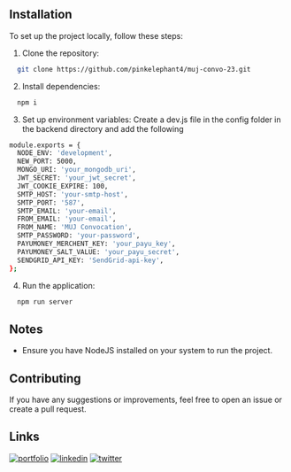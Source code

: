 
## Installation

To set up the project locally, follow these steps:

1. Clone the repository:
```bash
  git clone https://github.com/pinkelephant4/muj-convo-23.git
```
2. Install dependencies:
```bash
  npm i 
```
3. Set up environment variables:
  Create a dev.js file in the config folder in the backend directory and add the following

```bash
module.exports = {
  NODE_ENV: 'development',
  NEW_PORT: 5000,
  MONGO_URI: 'your_mongodb_uri',
  JWT_SECRET: 'your_jwt_secret',
  JWT_COOKIE_EXPIRE: 100,
  SMTP_HOST: 'your-smtp-host',
  SMTP_PORT: '587',
  SMTP_EMAIL: 'your-email',
  FROM_EMAIL: 'your-email',
  FROM_NAME: 'MUJ Convocation',
  SMTP_PASSWORD: 'your-password',
  PAYUMONEY_MERCHENT_KEY: 'your_payu_key',
  PAYUMONEY_SALT_VALUE: 'your_payu_secret',
  SENDGRID_API_KEY: 'SendGrid-api-key', 
};

```
4. Run the application:
```bash
  npm run server
```
## Notes

- Ensure you have NodeJS installed on your system to run the project.


## Contributing

If you have any suggestions or improvements, feel free to open an issue or create a pull request.

## Links
[![portfolio](https://img.shields.io/badge/my_portfolio-000?style=for-the-badge&logo=ko-fi&logoColor=white)](https://ananyamaheshwari.co/)
[![linkedin](https://img.shields.io/badge/linkedin-0A66C2?style=for-the-badge&logo=linkedin&logoColor=white)](https://www.linkedin.com/in/ananya-maheshwari-445158225/)
[![twitter](https://img.shields.io/badge/twitter-1DA1F2?style=for-the-badge&logo=twitter&logoColor=white)](https://twitter.com/MaheshwriAnanya)

